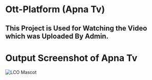 # Ott-Platform (Apna Tv)
## This Project is Used for Watching the Video which was Uploaded By Admin.


# Output Screenshot of Apna Tv
![LCO Mascot](Screenshot(83).png "LCO")
